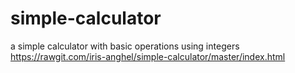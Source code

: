 # simple-calculator
a simple calculator with basic operations using integers
https://rawgit.com/iris-anghel/simple-calculator/master/index.html
